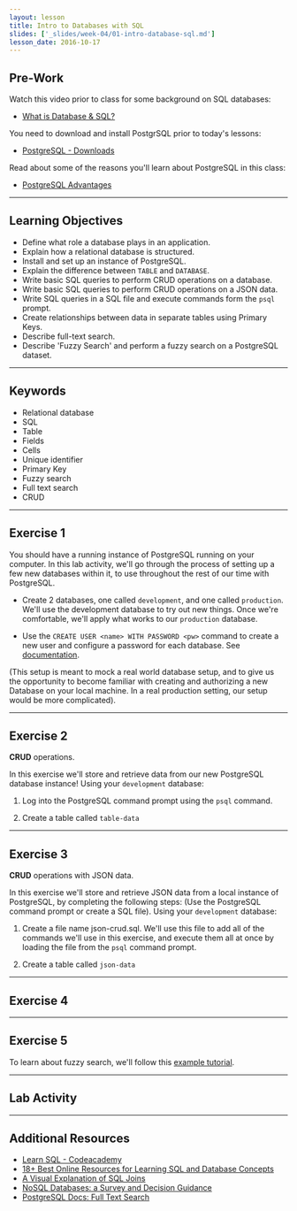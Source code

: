 ```yaml
---
layout: lesson
title: Intro to Databases with SQL
slides: ['_slides/week-04/01-intro-database-sql.md']
lesson_date: 2016-10-17
---
```


## Pre-Work

Watch this video prior to class for some background on SQL databases:

- [What is Database & SQL?](https://www.youtube.com/watch?v=FR4QIeZaPeM)

You need to download and install PostgrSQL prior to today's lessons:

- [PostgreSQL - Downloads](https://www.postgresql.org/docs/9.6/static/installation.html)

Read about some of the reasons you'll learn about PostgreSQL in this class:

- [PostgreSQL Advantages](https://www.postgresql.org/about/advantages/)

---

## Learning Objectives

- Define what role a database plays in an application.
- Explain how a relational database is structured.
- Install and set up an instance of PostgreSQL.
- Explain the difference between `TABLE` and `DATABASE`.
- Write basic SQL queries to perform CRUD operations on a database.
- Write basic SQL queries to perform CRUD operations on a JSON data.
- Write SQL queries in a SQL file and execute commands form the `psql` prompt.
- Create relationships between data in separate tables using Primary Keys.
- Describe full-text search.
- Describe 'Fuzzy Search' and perform a fuzzy search on a PostgreSQL dataset.

---

## Keywords

- Relational database
- SQL
- Table
- Fields
- Cells
- Unique identifier
- Primary Key
- Fuzzy search
- Full text search
- CRUD

---

## Exercise 1

You should have a running instance of PostgreSQL running on your computer. In this lab activity,
we'll go through the process of setting up a few new databases within it, to use throughout the rest of our
time with PostgreSQL.

- Create 2 databases, one called `development`, and one called `production`.
We'll use the development database to try out new things. Once we're comfortable, we'll apply
what works to our `production` database.

- Use the `CREATE USER <name> WITH PASSWORD <pw>` command to create a new user and configure a password for each database.
See [documentation](https://www.postgresql.org/docs/9.6/static/sql-createuser.html).

(This setup is meant to mock a real world database setup, and to give us the opportunity to become familiar with
creating and authorizing a new Database on your local machine. In a real production setting, our setup would be more complicated).

---

## Exercise 2

**CRUD** operations.

In this exercise we'll store and retrieve data from our new PostgreSQL database instance!
Using your `development` database:

1) Log into the PostgreSQL command prompt using the `psql` command.

2) Create a table called `table-data`

<!--
XXX TODO XXX

INSERT
SELECT
UPDATE
DROP TABLE
DROP DATABASE
JOIN
WHERE
REFERENCES
-->

---

## Exercise 3

**CRUD** operations with JSON data.

In this exercise we'll store and retrieve JSON data from a local instance of PostgreSQL, by completing the following steps:
(Use the PostgreSQL command prompt or create a SQL file).
Using your `development` database:

1) Create a file name json-crud.sql. We'll use this file to add all of the commands we'll use in this exercise, and
execute them all at once by loading the file from the `psql` command prompt.

2) Create a table called `json-data`


---

## Exercise 4

<!--
XXX TODO XXX

Relationships
Primary Key

-->

---

## Exercise 5

To learn about fuzzy search, we'll follow this [example tutorial](http://rachbelaid.com/postgres-full-text-search-is-good-enough/).

---

## Lab Activity

<!--
XXX TODO XXX

- Create a database to use with REDit.
- You can choose to create your schema manually, or install the sequelize ORM in your project.

-->

---

## Additional Resources

- [Learn SQL - Codeacademy](https://www.codecademy.com/learn/learn-sql)
- [18+ Best Online Resources for Learning SQL and Database Concepts](http://www.vertabelo.com/blog/notes-from-the-lab/18-best-online-resources-for-learning-sql-and-database)
- [A Visual Explanation of SQL Joins](https://blog.codinghorror.com/a-visual-explanation-of-sql-joins/)
- [NoSQL Databases: a Survey and Decision Guidance](https://medium.com/baqend-blog/nosql-databases-a-survey-and-decision-guidance-ea7823a822d#.db92brvvh)
- [PostgreSQL Docs: Full Text Search](http://www.postgresql.org/docs/9.1/static/textsearch-indexes.html)
